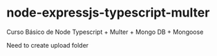# node-expressjs-typescript-multer
Curso Básico de Node Typescript + Multer + Mongo DB + Mongoose 

Need to create upload folder


